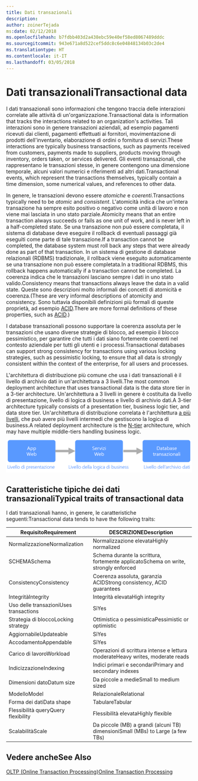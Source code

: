 ```yaml
---
title: Dati transazionali
description: 
author: zoinerTejada
ms:date: 02/12/2018
ms.openlocfilehash: b7fdbb403d2a438ebc59e40ef58ed8067489dddc
ms.sourcegitcommit: 943e671a8d522cef5ddc8c6e04848134b03c2de4
ms.translationtype: HT
ms.contentlocale: it-IT
ms.lasthandoff: 03/05/2018
---
```

# <a name="transactional-data"></a><span data-ttu-id="18438-102">Dati transazionali</span><span class="sxs-lookup"><span data-stu-id="18438-102">Transactional data</span></span>

<span data-ttu-id="18438-103">I dati transazionali sono informazioni che tengono traccia delle interazioni correlate alle attività di un'organizzazione.</span><span class="sxs-lookup"><span data-stu-id="18438-103">Transactional data is information that tracks the interactions related to an organization's activities.</span></span> <span data-ttu-id="18438-104">Tali interazioni sono in genere transazioni aziendali, ad esempio pagamenti ricevuti dai clienti, pagamenti effettuati ai fornitori, movimentazione di prodotti dell'inventario, elaborazione di ordini o fornitura di servizi.</span><span class="sxs-lookup"><span data-stu-id="18438-104">These interactions are typically business transactions, such as payments received from customers, payments made to suppliers, products moving through inventory, orders taken, or services delivered.</span></span> <span data-ttu-id="18438-105">Gli eventi transazionali, che rappresentano le transazioni stesse, in genere contengono una dimensione temporale, alcuni valori numerici e riferimenti ad altri dati.</span><span class="sxs-lookup"><span data-stu-id="18438-105">Transactional events, which represent the transactions themselves, typically contain a time dimension, some numerical values, and references to other data.</span></span> 

<span data-ttu-id="18438-106">In genere, le transazioni devono essere *atomiche* e *coerenti*.</span><span class="sxs-lookup"><span data-stu-id="18438-106">Transactions typically need to be *atomic* and *consistent*.</span></span> <span data-ttu-id="18438-107">L'atomicità indica che un'intera transazione ha sempre esito positivo o negativo come unità di lavoro e non viene mai lasciata in uno stato parziale.</span><span class="sxs-lookup"><span data-stu-id="18438-107">Atomicity means that an entire transaction always succeeds or fails as one unit of work, and is never left in a half-completed state.</span></span> <span data-ttu-id="18438-108">Se una transazione non può essere completata, il sistema di database deve eseguire il rollback di eventuali passaggi già eseguiti come parte di tale transazione.</span><span class="sxs-lookup"><span data-stu-id="18438-108">If a transaction cannot be completed, the database system must roll back any steps that were already done as part of that transaction.</span></span> <span data-ttu-id="18438-109">In un sistema di gestione di database relazionali (RDBMS) tradizionale, il rollback viene eseguito automaticamente se una transazione non può essere completata.</span><span class="sxs-lookup"><span data-stu-id="18438-109">In a traditional RDBMS, this rollback happens automatically if a transaction cannot be completed.</span></span> <span data-ttu-id="18438-110">La coerenza indica che le transazioni lasciano sempre i dati in uno stato valido.</span><span class="sxs-lookup"><span data-stu-id="18438-110">Consistency means that transactions always leave the data in a valid state.</span></span> <span data-ttu-id="18438-111">Queste sono descrizioni molto informali dei concetti di atomicità e coerenza.</span><span class="sxs-lookup"><span data-stu-id="18438-111">(These are very informal descriptions of atomicity and consistency.</span></span> <span data-ttu-id="18438-112">Sono tuttavia disponibili definizioni più formali di queste proprietà, ad esempio [ACID](https://en.wikipedia.org/wiki/ACID).</span><span class="sxs-lookup"><span data-stu-id="18438-112">There are more formal definitions of these properties, such as [ACID](https://en.wikipedia.org/wiki/ACID).)</span></span>

<span data-ttu-id="18438-113">I database transazionali possono supportare la coerenza assoluta per le transazioni che usano diverse strategie di blocco, ad esempio il blocco pessimistico, per garantire che tutti i dati siano fortemente coerenti nel contesto aziendale per tutti gli utenti e i processi.</span><span class="sxs-lookup"><span data-stu-id="18438-113">Transactional databases can support strong consistency for transactions using various locking strategies, such as pessimistic locking, to ensure that all data is strongly consistent within the context of the enterprise, for all users and processes.</span></span> 

<span data-ttu-id="18438-114">L'architettura di distribuzione più comune che usa i dati transazionali è il livello di archivio dati in un'architettura a 3 livelli.</span><span class="sxs-lookup"><span data-stu-id="18438-114">The most common deployment architecture that uses transactional data is the data store tier in a 3-tier architecture.</span></span> <span data-ttu-id="18438-115">Un'architettura a 3 livelli in genere è costituita da livello di presentazione, livello di logica di business e livello di archivio dati.</span><span class="sxs-lookup"><span data-stu-id="18438-115">A 3-tier architecture typically consists of a presentation tier, business logic tier, and data store tier.</span></span> <span data-ttu-id="18438-116">Un'architettura di distribuzione correlata è l'architettura [a più livelli](/azure/architecture/guide/architecture-styles/n-tier), che può avere più livelli intermedi che gestiscono la logica di business.</span><span class="sxs-lookup"><span data-stu-id="18438-116">A related deployment architecture is the [N-tier](/azure/architecture/guide/architecture-styles/n-tier) architecture, which may have multiple middle-tiers handling business logic.</span></span>

![Esempio di un'applicazione a 3 livelli](./images/three-tier-application.png)

## <a name="typical-traits-of-transactional-data"></a><span data-ttu-id="18438-118">Caratteristiche tipiche dei dati transazionali</span><span class="sxs-lookup"><span data-stu-id="18438-118">Typical traits of transactional data</span></span>

<span data-ttu-id="18438-119">I dati transazionali hanno, in genere, le caratteristiche seguenti:</span><span class="sxs-lookup"><span data-stu-id="18438-119">Transactional data tends to have the following traits:</span></span>

| <span data-ttu-id="18438-120">Requisito</span><span class="sxs-lookup"><span data-stu-id="18438-120">Requirement</span></span> | <span data-ttu-id="18438-121">DESCRIZIONE</span><span class="sxs-lookup"><span data-stu-id="18438-121">Description</span></span> |
| --- | --- |
| <span data-ttu-id="18438-122">Normalizzazione</span><span class="sxs-lookup"><span data-stu-id="18438-122">Normalization</span></span> | <span data-ttu-id="18438-123">Normalizzazione elevata</span><span class="sxs-lookup"><span data-stu-id="18438-123">Highly normalized</span></span> |
| <span data-ttu-id="18438-124">SCHEMA</span><span class="sxs-lookup"><span data-stu-id="18438-124">Schema</span></span> | <span data-ttu-id="18438-125">Schema durante la scrittura, fortemente applicato</span><span class="sxs-lookup"><span data-stu-id="18438-125">Schema on write, strongly enforced</span></span>|
| <span data-ttu-id="18438-126">Consistency</span><span class="sxs-lookup"><span data-stu-id="18438-126">Consistency</span></span> | <span data-ttu-id="18438-127">Coerenza assoluta, garanzia ACID</span><span class="sxs-lookup"><span data-stu-id="18438-127">Strong consistency, ACID guarantees</span></span> |
| <span data-ttu-id="18438-128">Integrità</span><span class="sxs-lookup"><span data-stu-id="18438-128">Integrity</span></span> | <span data-ttu-id="18438-129">Integrità elevata</span><span class="sxs-lookup"><span data-stu-id="18438-129">High integrity</span></span> |
| <span data-ttu-id="18438-130">Uso delle transazioni</span><span class="sxs-lookup"><span data-stu-id="18438-130">Uses transactions</span></span> | <span data-ttu-id="18438-131">Sì</span><span class="sxs-lookup"><span data-stu-id="18438-131">Yes</span></span> |
| <span data-ttu-id="18438-132">Strategia di blocco</span><span class="sxs-lookup"><span data-stu-id="18438-132">Locking strategy</span></span> | <span data-ttu-id="18438-133">Ottimistica o pessimistica</span><span class="sxs-lookup"><span data-stu-id="18438-133">Pessimistic or optimistic</span></span>|
| <span data-ttu-id="18438-134">Aggiornabile</span><span class="sxs-lookup"><span data-stu-id="18438-134">Updateable</span></span> | <span data-ttu-id="18438-135">Sì</span><span class="sxs-lookup"><span data-stu-id="18438-135">Yes</span></span> |
| <span data-ttu-id="18438-136">Accodamento</span><span class="sxs-lookup"><span data-stu-id="18438-136">Appendable</span></span> | <span data-ttu-id="18438-137">Sì</span><span class="sxs-lookup"><span data-stu-id="18438-137">Yes</span></span> |
| <span data-ttu-id="18438-138">Carico di lavoro</span><span class="sxs-lookup"><span data-stu-id="18438-138">Workload</span></span> | <span data-ttu-id="18438-139">Operazioni di scrittura intense e lettura moderate</span><span class="sxs-lookup"><span data-stu-id="18438-139">Heavy writes, moderate reads</span></span> |
| <span data-ttu-id="18438-140">Indicizzazione</span><span class="sxs-lookup"><span data-stu-id="18438-140">Indexing</span></span> | <span data-ttu-id="18438-141">Indici primari e secondari</span><span class="sxs-lookup"><span data-stu-id="18438-141">Primary and secondary indexes</span></span> |
| <span data-ttu-id="18438-142">Dimensioni dato</span><span class="sxs-lookup"><span data-stu-id="18438-142">Datum size</span></span> | <span data-ttu-id="18438-143">Da piccole a medie</span><span class="sxs-lookup"><span data-stu-id="18438-143">Small to medium sized</span></span> |
| <span data-ttu-id="18438-144">Modello</span><span class="sxs-lookup"><span data-stu-id="18438-144">Model</span></span> | <span data-ttu-id="18438-145">Relazionale</span><span class="sxs-lookup"><span data-stu-id="18438-145">Relational</span></span> |
| <span data-ttu-id="18438-146">Forma dei dati</span><span class="sxs-lookup"><span data-stu-id="18438-146">Data shape</span></span> | <span data-ttu-id="18438-147">Tabulare</span><span class="sxs-lookup"><span data-stu-id="18438-147">Tabular</span></span> |
| <span data-ttu-id="18438-148">Flessibilità query</span><span class="sxs-lookup"><span data-stu-id="18438-148">Query flexibility</span></span> | <span data-ttu-id="18438-149">Flessibilità elevata</span><span class="sxs-lookup"><span data-stu-id="18438-149">Highly flexible</span></span> |
| <span data-ttu-id="18438-150">Scalabilità</span><span class="sxs-lookup"><span data-stu-id="18438-150">Scale</span></span> | <span data-ttu-id="18438-151">Da piccole (MB) a grandi (alcuni TB) dimensioni</span><span class="sxs-lookup"><span data-stu-id="18438-151">Small (MBs) to Large (a few TBs)</span></span> | 

## <a name="see-also"></a><span data-ttu-id="18438-152">Vedere anche</span><span class="sxs-lookup"><span data-stu-id="18438-152">See Also</span></span>

[<span data-ttu-id="18438-153">OLTP (Online Transaction Processing)</span><span class="sxs-lookup"><span data-stu-id="18438-153">Online Transaction Processing</span></span>](../scenarios/online-transaction-processing.md)
